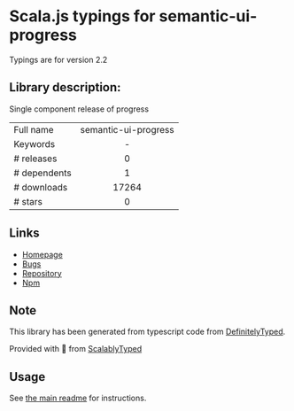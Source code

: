 
# Scala.js typings for semantic-ui-progress

Typings are for version 2.2

## Library description:
Single component release of progress

|                    |                 |
| ------------------ | :-------------: |
| Full name          | semantic-ui-progress |
| Keywords           | - |
| # releases         | 0 |
| # dependents       | 1 |
| # downloads        | 17264 |
| # stars            | 0 |

## Links
- [Homepage](http://www.semantic-ui.com)
- [Bugs](https://github.com/Semantic-Org/Semantic-UI/issues)
- [Repository](https://github.com/Semantic-Org/UI-Progress)
- [Npm](https://www.npmjs.com/package/semantic-ui-progress)
    


## Note
This library has been generated from typescript code from [DefinitelyTyped](https://definitelytyped.org).

Provided with :purple_heart: from [ScalablyTyped](https://github.com/oyvindberg/ScalablyTyped)

## Usage
See [the main readme](../../readme.md) for instructions.


